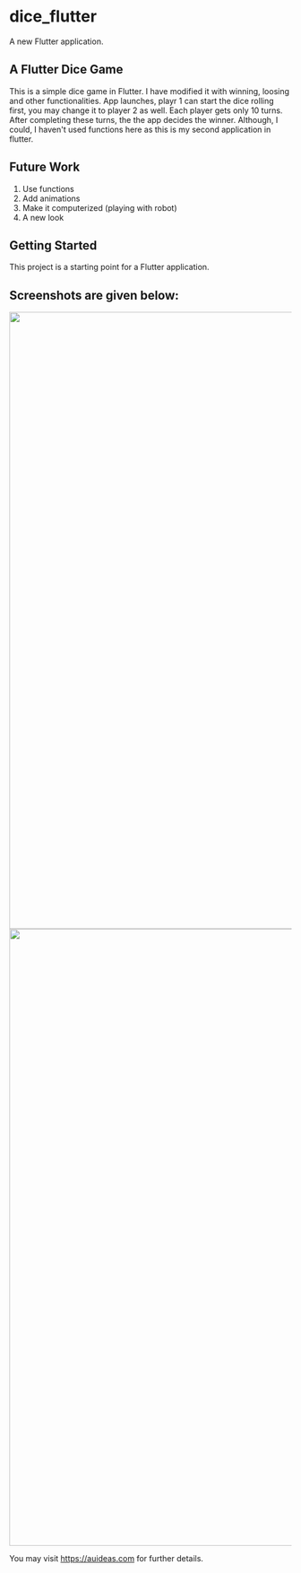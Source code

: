 # dice_flutter

A new Flutter application.

## A Flutter Dice Game
This is a simple dice game in Flutter. I have modified it with winning, loosing and other functionalities. App launches, playr 1 can start the dice rolling first, you may change it to player 2 as well. Each player gets only 10 turns. After completing these turns, the the app decides the winner. Although, I could, I haven't used functions here as this is my second application in flutter.

## Future Work
  1. Use functions
  2. Add animations
  3. Make it computerized (playing with robot)
  4. A new look

## Getting Started

This project is a starting point for a Flutter application.
## Screenshots are given below: 
<img src="https://user-images.githubusercontent.com/43939523/115489161-2b85e280-a275-11eb-8e70-60d26e006672.png" width="512" height="1100">
<img src="https://user-images.githubusercontent.com/43939523/115489181-30e32d00-a275-11eb-9b45-7b1ab2f16b68.png" width="512" height="1100">

You may visit https://auideas.com for further details. 
